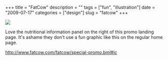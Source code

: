 +++
title = "FatCow"
description = ""
tags = ["fun", "illustration"]
date = "2009-07-17"
categories = ["design"]
slug = "fatcow"
+++


 

  <div id="screens-thumbs" class="clearfix">
    <div class="txt-center" id="design-submission"><a href="http://www.fatcow.com/fatcow/special-promo.bml#ic"><img id='bluga-thumbnail-1833' class='bluga-thumbnail large' src='http://media.konigi.com/bluga/
wt4a60b5fe7a7cb.jpg'/></a></div>  
  </div>   
<p>Love the nutritional information panel on the right of this promo landing page. It's ashame they don't use a fun graphic like this on the regular home page.</p>
<p><a href="http://www.fatcow.com/fatcow/special-promo.bml#ic">http://www.fatcow.com/fatcow/special-promo.bml#ic</a></p>




